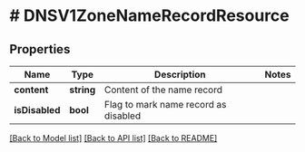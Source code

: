 # # DNSV1ZoneNameRecordResource

## Properties

Name | Type | Description | Notes
------------ | ------------- | ------------- | -------------
**content** | **string** | Content of the name record |
**isDisabled** | **bool** | Flag to mark name record as disabled |

[[Back to Model list]](../../README.md#models) [[Back to API list]](../../README.md#endpoints) [[Back to README]](../../README.md)
